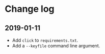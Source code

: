 Change log
==========

## 2019-01-11

- Add `click` to `requirements.txt`.
- Add a `--keyfile` command line argument.